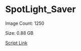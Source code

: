 # SpotLight_Saver

Image Count: 1250

Size: 0.88 GB

[Script Link](https://github.com/liuyal/Archive/blob/master/Python/Utilities/Miscellaneous/spotlight_saver.py)